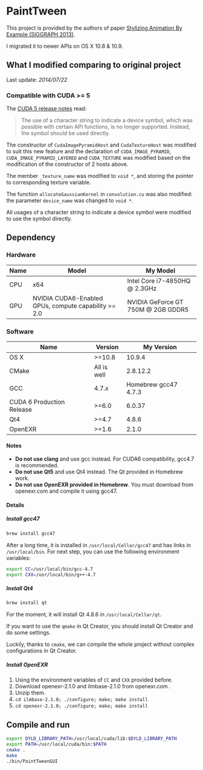 # PaintTween

This project is provided by the authors of paper <a href="http://graphics.pixar.com/library/ByExampleStylization/index.html" target=_blank>Stylizing Animation By Example (SIGGRAPH 2013)</a>.

I migrated it to newer APIs on OS X 10.8 & 10.9.

## What I modified comparing to original project
Last update: *2014/07/22*
### Compatible with CUDA >= 5
The <a href="http://developer.download.nvidia.com/compute/cuda/5_0/rel/docs/CUDA_Toolkit_Release_Notes_And_Errata.txt" target=_blank>CUDA 5 release notes</a> read:

> The use of a character string to indicate a device symbol, which was possible with certain API functions, is no longer supported. Instead, the symbol should be used directly.

The constructor of `CudaImagePyramidHost` and `CudaTextureHost` was modified to suit this new feature and the declaration of `CUDA_IMAGE_PYRAMID`, `CUDA_IMAGE_PYRAMID_LAYERED` and `CUDA_TEXTURE` was modified based on the modification of the constructor of 2 hosts above.

The member `_texture_name` was modified to `void *`, and storing the pointer to corresponding texture variable.

The function `allocateGaussianKernel` in `convolution.cu` was also modified: the parameter `device_name` was changed to `void *`.

All usages of a character string to indicate a device symbol were modified to use the symbol directly.

## Dependency

### Hardware

Name | Model | My Model |
--- | --- | --- |
CPU | x64 | Intel Core i7-4850HQ @ 2.3GHz |
GPU | NVIDIA CUDA6-Enabled GPUs, compute capability >= 2.0 | NVIDIA GeForce GT 750M @ 2GB GDDR5 |

### Software

Name | Version | My Version |
--- | --- | --- |
OS X | >=10.8 | 10.9.4 |
CMake | All is well | 2.8.12.2 |
GCC | 4.7.x | Homebrew gcc47 4.7.3 |
CUDA 6 Production Release | >=6.0 | 6.0.37 |
Qt4 | >=4.7 | 4.8.6 |
OpenEXR | >=1.6 | 2.1.0 |

#### Notes

* **Do not use clang** and use gcc instead. For CUDA6 compatibility, gcc4.7 is recommended.
* **Do not use Qt5** and use Qt4 instead. The Qt provided in Homebrew work.
* **Do not use OpenEXR provided in Homebrew**. You must download from openexr.com and compile it using gcc47.

#### Details
##### Install gcc47
```sh
brew install gcc47
```

After a long time, it is installed in `/usr/local/Cellar/gcc47` and has links in `/usr/local/bin`. For next step, you can use the following environment variables:

```sh
export CC=/usr/local/bin/gcc-4.7
export CXX=/usr/local/bin/g++-4.7
```

##### Install Qt4
```sh
brew install qt
```

For the moment, it will install Qt 4.8.6 in `/usr/local/Cellar/qt`.

If you want to use the `qmake`  in Qt Creator, you should install Qt Creator and do some settings.

Luckily, thanks to `cmake`, we can compile the whole project without complex configurations in Qt Creator.

##### Install OpenEXR
1. Using the environment variables of `CC` and `CXX` provided before.
2. Download openexr-2.1.0 and ilmbase-2.1.0 from openexr.com .
3. Unzip them.
4. `cd ilmbase-2.1.0; ./configure; make; make install`
5. `cd openexr-2.1.0; ./configure; make; make install`

## Compile and run
```sh
export DYLD_LIBRARY_PATH=/usr/local/cuda/lib:$DYLD_LIBRARY_PATH
export PATH=/usr/local/cuda/bin:$PATH
cmake .
make
./bin/PaintTweenGUI
```
